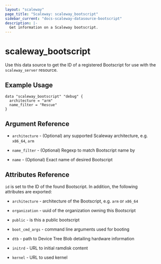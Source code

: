 ```yaml
---
layout: "scaleway"
page_title: "Scaleway: scaleway_bootscript"
sidebar_current: "docs-scaleway-datasource-bootscript"
description: |-
  Get information on a Scaleway bootscript.
---
```


# scaleway\_bootscript

Use this data source to get the ID of a registered Bootscript for use with the
`scaleway_server` resource.

## Example Usage

```
data "scaleway_bootscript" "debug" {
  architecture = "arm"
  name_filter = "Rescue"
}
```

## Argument Reference

* `architecture` - (Optional) any supported Scaleway architecture, e.g. `x86_64`, `arm`

* `name_filter` - (Optional) Regexp to match Bootscript name by

* `name` - (Optional) Exact name of desired Bootscript

## Attributes Reference

`id` is set to the ID of the found Bootscript. In addition, the following attributes
are exported:

* `architecture` - architecture of the Bootscript, e.g. `arm` or `x86_64`

* `organization` - uuid of the organization owning this Bootscript

* `public` - is this a public bootscript

* `boot_cmd_args` - command line arguments used for booting

* `dtb` - path to Device Tree Blob detailing hardware information

* `initrd` - URL to initial ramdisk content

* `kernel` - URL to used kernel
